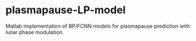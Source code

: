 # plasmapause-LP-model
Matlab implementation of BP/FCNN models for plasmapause prediction with lunar phase modulation.
